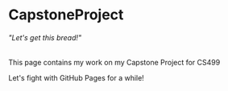 # CapstoneProject

###### "Let's get this bread!"

This page contains my work on my Capstone Project for CS499

Let's fight with GitHub Pages for a while!
